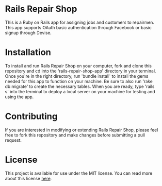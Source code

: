 # Rails Repair Shop
This is a Ruby on Rails app for assigning jobs and customers to repairmen. This app supports OAuth basic authentication through Facebook or basic signup through Devise.

# Installation
To install and run Rails Repair Shop on your computer, fork and clone this repository and cd into the 'rails-repair-shop-app' directory in your terminal. Once you're in the right directory, run 'bundle install' to install the gems needed for this app to function on your machine. Be sure to also run 'rake db:migrate' to create the necessary tables. When you are ready, type 'rails s' into the terminal to deploy a local server on your machine for testing and using the app.

# Contributing
If you are interested in modifying or extending Rails Repair Shop, please feel free to fork this repository and make changes before submitting a pull request.

# License
This project is available for use under the MIT license. You can read more about this license [here](https://opensource.org/licenses/MIT).
